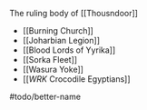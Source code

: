 The ruling body of [[Thousndoor]]
- [[Burning Church]]
- [[Joharbian Legion]]
- [[Blood Lords of Yyrika]]
- [[Sorka Fleet]]
- [[Wasura Yoke]]
- [[_WRK_ Crocodile Egyptians]]

#todo/better-name 